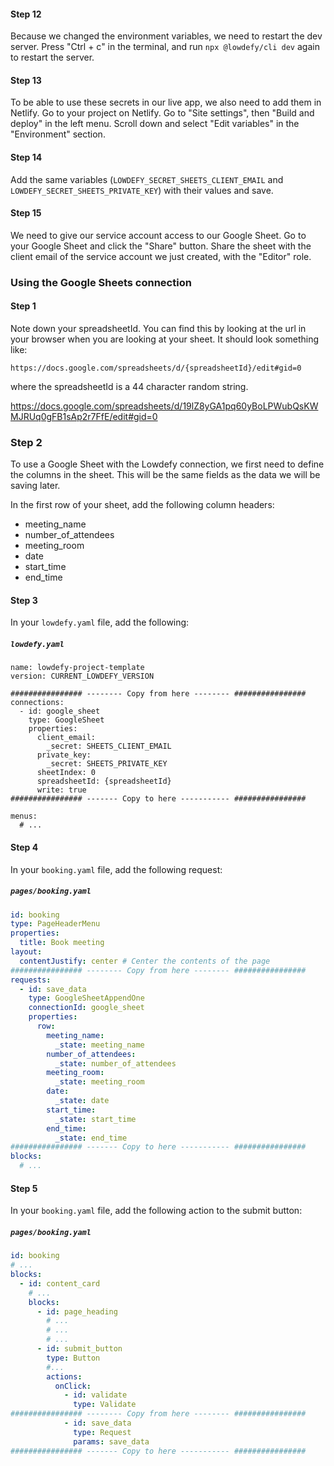 #### Step 12

Because we changed the environment variables, we need to restart the dev server. Press "Ctrl + c" in the terminal, and run `npx @lowdefy/cli dev` again to restart the server.

#### Step 13

To be able to use these secrets in our live app, we also need to add them in Netlify. Go to your project on Netlify. Go to "Site settings", then "Build and deploy" in the left menu. Scroll down and select "Edit variables" in the "Environment" section.

#### Step 14

Add the same variables (`LOWDEFY_SECRET_SHEETS_CLIENT_EMAIL` and `LOWDEFY_SECRET_SHEETS_PRIVATE_KEY`) with their values and save.

#### Step 15

We need to give our service account access to our Google Sheet. Go to your Google Sheet and click the "Share" button. Share the sheet with the client email of the service account we just created, with the "Editor" role.

### Using the Google Sheets connection

#### Step 1

Note down your spreadsheetId. You can find this by looking at the url in your browser when you are looking at your sheet. It should look something like:

`https://docs.google.com/spreadsheets/d/{spreadsheetId}/edit#gid=0`

where the spreadsheetId is a 44 character random string.

https://docs.google.com/spreadsheets/d/19lZ8yGA1pq60yBoLPWubQsKWMJRUq0gFB1sAp2r7FfE/edit#gid=0

### Step 2

To use a Google Sheet with the Lowdefy connection, we first need to define the columns in the sheet. This will be the same fields as the data we will be saving later.

In the first row of your sheet, add the following column headers:
- meeting_name
- number_of_attendees
- meeting_room
- date
- start_time
- end_time

#### Step 3

In your `lowdefy.yaml` file, add the following:

##### `lowdefy.yaml`
```
name: lowdefy-project-template
version: CURRENT_LOWDEFY_VERSION

################ -------- Copy from here -------- ################
connections:
  - id: google_sheet
    type: GoogleSheet
    properties:
      client_email:
        _secret: SHEETS_CLIENT_EMAIL
      private_key:
        _secret: SHEETS_PRIVATE_KEY
      sheetIndex: 0
      spreadsheetId: {spreadsheetId}
      write: true
################ ------- Copy to here ----------- ################

menus:
  # ...
```


#### Step 4

In your `booking.yaml` file, add the following request:
##### `pages/booking.yaml`
```yaml
id: booking
type: PageHeaderMenu
properties:
  title: Book meeting
layout:
  contentJustify: center # Center the contents of the page
################ -------- Copy from here -------- ################
requests:
  - id: save_data
    type: GoogleSheetAppendOne
    connectionId: google_sheet
    properties:
      row:
        meeting_name:
          _state: meeting_name
        number_of_attendees:
          _state: number_of_attendees
        meeting_room:
          _state: meeting_room
        date:
          _state: date
        start_time:
          _state: start_time
        end_time:
          _state: end_time
################ ------- Copy to here ----------- ################
blocks:
  # ...
```

#### Step 5

In your `booking.yaml` file, add the following action to the submit button:
##### `pages/booking.yaml`
```yaml
id: booking
# ...
blocks:
  - id: content_card
    # ...
    blocks:
      - id: page_heading
        # ...
        # ...
        # ...
      - id: submit_button
        type: Button
        #...
        actions:
          onClick:
            - id: validate
              type: Validate
################ -------- Copy from here -------- ################
            - id: save_data
              type: Request
              params: save_data
################ ------- Copy to here ----------- ################
```
